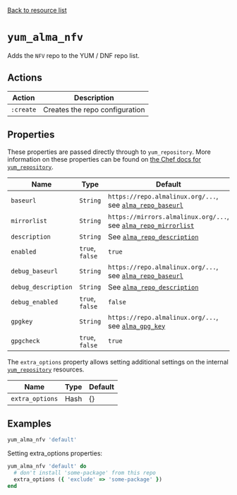 [Back to resource list](../README.md#resources)

# `yum_alma_nfv`

Adds the `NFV` repo to the YUM / DNF repo list.

## Actions

| Action    | Description                    |
| --------- | ------------------------------ |
| `:create` | Creates the repo configuration |

## Properties

These properties are passed directly through to `yum_repository`. More information on these properties can be found on [the Chef docs for `yum_repository`](https://docs.chef.io/resources/yum_repository/).

| Name                | Type            | Default                                                                                    |
| ------------------- | --------------- | ------------------------------------------------------------------------------------------ |
| `baseurl`           | `String`        | `https://repo.almalinux.org/...`, see [`alma_repo_baseurl`](../libraries/helpers.rb)       |
| `mirrorlist`        | `String`        | `https://mirrors.almalinux.org/...`, see [`alma_repo_mirrorlist`](../libraries/helpers.rb) |
| `description`       | `String`        | See [`alma_repo_description`](../libraries/helpers.rb)                                     |
| `enabled`           | `true`, `false` | `true`                                                                                     |
| `debug_baseurl`     | `String`        | `https://repo.almalinux.org/...`, see [`alma_repo_baseurl`](../libraries/helpers.rb)       |
| `debug_description` | `String`        | See [`alma_repo_description`](../libraries/helpers.rb)                                     |
| `debug_enabled`     | `true`, `false` | `false`                                                                                    |
| `gpgkey`            | `String`        | `https://repo.almalinux.org/...`, see [`alma_gpg_key`](../libraries/helpers.rb)            |
| `gpgcheck`          | `true`, `false` | `true`                                                                                     |

The `extra_options` property allows setting additional settings on the internal [`yum_repository`](https://docs.chef.io/resources/yum_repository/) resources.

| Name            | Type | Default |
| --------------- | ---- | ------- |
| `extra_options` | Hash | {}      |

## Examples

```ruby
yum_alma_nfv 'default'
```

Setting extra\_options properties:

```ruby
yum_alma_nfv 'default' do
  # don't install 'some-package' from this repo
  extra_options ({ 'exclude' => 'some-package' })
end
```
